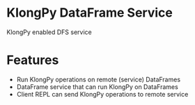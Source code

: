 # KlongPy DataFrame Service 
KlongPy enabled DFS service

# Features

* Run KlongPy operations on remote (service) DataFrames
* DataFrame service that can run KlongPy on DataFrames
* Client REPL can send KlongPy operations to remote service 

